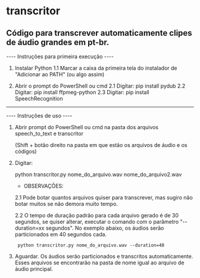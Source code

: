 # transcritor

Código para transcrever automaticamente clipes de áudio grandes em pt-br.
--------------
---- Instruções para primeira execução ----

1. Instalar Python
	1.1 Marcar a caixa da primeira tela do instalador de "Adicionar ao PATH" (ou algo assim)

2. Abrir o prompt do PowerShell ou cmd
	2.1 Digitar: pip install pydub
	2.2 Digitar: pip install ffpmeg-python
	2.3 Digitar: pip install SpeechRecognition

-------------

---- Instruções de uso ----

1. Abrir prompt do PowerShell ou cmd na pasta dos arquivos speech_to_text e transcritor

	(Shift + botão direito na pasta em que estão os arquivos de áudio e os códigos)

2. Digitar:

	python transcritor.py nome_do_arquivo.wav nome_do_arquivo2.wav


	- OBSERVAÇÕES:
	
	2.1 Pode botar quantos arquivos quiser para transcrever, mas sugiro não botar muitos se não demora muito tempo.
	
	2.2 O tempo de duração padrão para cada arquivo gerado é de 30 segundos, 
	se quiser alterar, executar o comando com o parâmetro "--duration=xx segundos".
	No exemplo abaixo, os áudios serão particionados em 40 segundos cada.

		python transcritor.py nome_do_arquivo.wav --duration=40

3. Aguardar. Os áudios serão particionados e transcritos automaticamente. 
Esses arquivos se encontrarão na pasta de nome igual ao arquivo de áudio principal.
